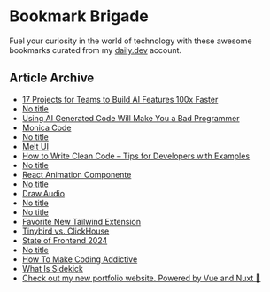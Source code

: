# Bookmark Brigade
Fuel your curiosity in the world of technology with these awesome bookmarks curated from my [daily.dev](https://app.daily.dev/Anmol-Baranwal) account.

## Article Archive

<!-- DAILY-DEV-BOOKMARKS:START -->
- [17 Projects for Teams to Build AI Features 100x Faster](https://app.daily.dev/posts/ylqMRUCCj?utm_source=rss&utm_medium=bookmarks&utm_campaign=iWZFqWGzJuZ3TMf4ZW9aZ)
- [No title](https://app.daily.dev/posts/LkFDUE0gy?utm_source=rss&utm_medium=bookmarks&utm_campaign=iWZFqWGzJuZ3TMf4ZW9aZ)
- [Using AI Generated Code Will Make You a Bad Programmer](https://app.daily.dev/posts/1lQiApnIe?utm_source=rss&utm_medium=bookmarks&utm_campaign=iWZFqWGzJuZ3TMf4ZW9aZ)
- [Monica Code](https://app.daily.dev/posts/Q64n5plWe?utm_source=rss&utm_medium=bookmarks&utm_campaign=iWZFqWGzJuZ3TMf4ZW9aZ)
- [No title](https://app.daily.dev/posts/UPDhxgir7?utm_source=rss&utm_medium=bookmarks&utm_campaign=iWZFqWGzJuZ3TMf4ZW9aZ)
- [Melt UI](https://app.daily.dev/posts/fd3JEkA3H?utm_source=rss&utm_medium=bookmarks&utm_campaign=iWZFqWGzJuZ3TMf4ZW9aZ)
- [How to Write Clean Code – Tips for Developers with Examples](https://app.daily.dev/posts/QFOywYsuS?utm_source=rss&utm_medium=bookmarks&utm_campaign=iWZFqWGzJuZ3TMf4ZW9aZ)
- [No title](https://app.daily.dev/posts/qHFJfHcbF?utm_source=rss&utm_medium=bookmarks&utm_campaign=iWZFqWGzJuZ3TMf4ZW9aZ)
- [React Animation Componente](https://app.daily.dev/posts/6r0Tf19Na?utm_source=rss&utm_medium=bookmarks&utm_campaign=iWZFqWGzJuZ3TMf4ZW9aZ)
- [No title](https://app.daily.dev/posts/xrPOeWrsH?utm_source=rss&utm_medium=bookmarks&utm_campaign=iWZFqWGzJuZ3TMf4ZW9aZ)
- [Draw.Audio](https://app.daily.dev/posts/eLRFlN4rd?utm_source=rss&utm_medium=bookmarks&utm_campaign=iWZFqWGzJuZ3TMf4ZW9aZ)
- [No title](https://app.daily.dev/posts/KUtYDJdUG?utm_source=rss&utm_medium=bookmarks&utm_campaign=iWZFqWGzJuZ3TMf4ZW9aZ)
- [No title](https://app.daily.dev/posts/6a8rVLcGi?utm_source=rss&utm_medium=bookmarks&utm_campaign=iWZFqWGzJuZ3TMf4ZW9aZ)
- [Favorite New Tailwind Extension](https://app.daily.dev/posts/n9KTsKFA4?utm_source=rss&utm_medium=bookmarks&utm_campaign=iWZFqWGzJuZ3TMf4ZW9aZ)
- [Tinybird vs. ClickHouse](https://app.daily.dev/posts/hUhzDwRZw?utm_source=rss&utm_medium=bookmarks&utm_campaign=iWZFqWGzJuZ3TMf4ZW9aZ)
- [State of Frontend 2024](https://app.daily.dev/posts/5ioaQqkAQ?utm_source=rss&utm_medium=bookmarks&utm_campaign=iWZFqWGzJuZ3TMf4ZW9aZ)
- [No title](https://app.daily.dev/posts/7qntUPHwb?utm_source=rss&utm_medium=bookmarks&utm_campaign=iWZFqWGzJuZ3TMf4ZW9aZ)
- [How To Make Coding Addictive](https://app.daily.dev/posts/630FmWa0q?utm_source=rss&utm_medium=bookmarks&utm_campaign=iWZFqWGzJuZ3TMf4ZW9aZ)
- [What Is Sidekick](https://app.daily.dev/posts/s8vHQZXLk?utm_source=rss&utm_medium=bookmarks&utm_campaign=iWZFqWGzJuZ3TMf4ZW9aZ)
- [Check out my new portfolio website. Powered by Vue and Nuxt 💚](https://app.daily.dev/posts/HbFelBSW5?utm_source=rss&utm_medium=bookmarks&utm_campaign=iWZFqWGzJuZ3TMf4ZW9aZ)
<!-- DAILY-DEV-BOOKMARKS:END -->
